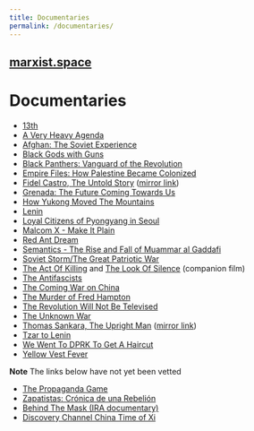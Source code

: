 ```yaml
---
title: Documentaries
permalink: /documentaries/
---
```


## [marxist.space](https://marxist.space)

# Documentaries

* [13th](https://en.wikipedia.org/wiki/13TH_(film))
* [A Very Heavy Agenda](https://drive.google.com/drive/folders/1Ytll8_9XTHovwvxmY7KgTZYsRIbE8E9U)
* [Afghan: The Soviet Experience](https://drive.google.com/file/d/1doCBDm2fqgxRBSjRdhAL_F0TrBSnTQ-N/view)
* [Black Gods with Guns](https://www.youtube.com/watch?v=DxqK6eqwwLc)
* [Black Panthers: Vanguard of the Revolution](https://www2.123-movies.com/movie/the-black-panthers-vanguard-of-the-revolution/)
* [Empire Files: How Palestine Became Colonized](https://youtube.com/watch?v=BT5L4YU_Fl4)
* [Fidel Castro, The Untold Story](https://www.youtube.com/watch?v=P2Obp6YS4SY) ([mirror link](https://peertube.social/videos/watch/97e50d71-9a2c-4a18-bb3b-fe7ffffd9d61))
* [Grenada: The Future Coming Towards Us](https://www.youtube.com/watch?v=7z-AxNFx88o)
* [How Yukong Moved The Mountains](https://www.youtube.com/playlist?list=PLMt0ncvnKoz3ar_f78qBeA29-0kwrsXvT)
* [Lenin](https://www.youtube.com/playlist?list=PL35BC1713B4493483)
* [Loyal Citizens of Pyongyang in Seoul](https://www.youtube.com/watch?v=ktE_3PrJZO0)
* [Malcom X - Make It Plain](https://www.youtube.com/watch?v=csWByunwVI8)
* [Red Ant Dream](https://www.youtube.com/watch?v=cVvThDX4bbQ)
* [Semantics - The Rise and Fall of Muammar al Gaddafi](https://youtube.com/watch?v=qVHzAinRH4g)
* [Soviet Storm/The Great Patriotic War](https://www.youtube.com/playlist?list=PLiizh2ZxteI5aQoy4x7YBkZE8bN0NNB2W)
* [The Act Of Killing](https://www.youtube.com/watch?v=-349HTKhPno) and [The Look Of Silence](https://www.youtube.com/watch?v=9iNcQFPECDc) (companion film)
* [The Antifascists](https://www.youtube.com/watch?v=XYHnd4boUoM)
* [The Coming War on China](https://www.youtube.com/watch?v=GDl9ecICIYg)
* [The Murder of Fred Hampton](https://www.youtube.com/watch?v=d-7JIR1u9qw)
* [The Revolution Will Not Be Televised](https://www.youtube.com/watch?v=iH5nzZU0qCc)
* [The Unknown War](https://www.youtube.com/playlist?list=PLr7tdO3Zp0VFhTUH2LD9NYPzBh9uc3Kxb)
* [Thomas Sankara, The Upright Man](https://www.youtube.com/watch?v=G7Vlt41HPUE) ([mirror link](https://vimeo.com/46137917))
* [Tzar to Lenin](https://www.youtube.com/watch?v=egWLsEzaKiI)
* [We Went To DPRK To Get A Haircut](https://www.youtube.com/watch?v=2BO83Ig-E8E)
* [Yellow Vest Fever](https://youtube.com/watch?v=ZIA7sKcFN44)

**Note** The links below have not yet been vetted

* [The Propaganda Game](https://en.wikipedia.org/wiki/The_Propaganda_Game)
* [Zapatistas: Crónica de una Rebelión](https://peertube.social/videos/watch/095ab314-5b94-432f-93e4-a3c83859795c)
* [Behind The Mask (IRA documentary)](https://peertube.social/videos/watch/51e72798-6b8b-47d2-88e4-4b5e113adb7d)
* [Discovery Channel China Time of Xi](https://youtube.com/watch?v=9xB1TvNL4m8)
